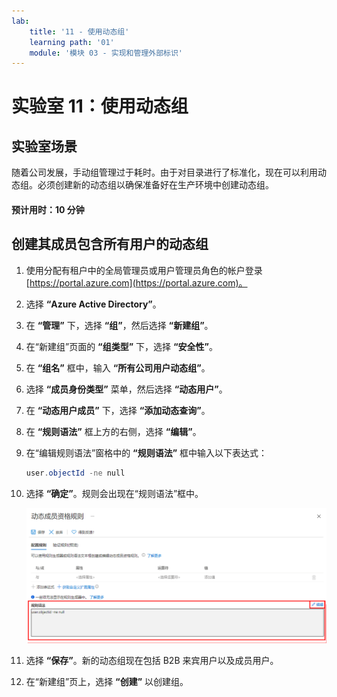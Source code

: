 ```yaml
---
lab:
    title: '11 - 使用动态组'
    learning path: '01'
    module: '模块 03 - 实现和管理外部标识'
---
```


# 实验室 11：使用动态组

## 实验室场景

随着公司发展，手动组管理过于耗时。由于对目录进行了标准化，现在可以利用动态组。必须创建新的动态组以确保准备好在生产环境中创建动态组。

#### 预计用时：10 分钟

## 创建其成员包含所有用户的动态组

1. 使用分配有租户中的全局管理员或用户管理员角色的帐户登录 [https://portal.azure.com](https://portal.azure.com)。

1. 选择 **“Azure Active Directory”**。

1. 在 **“管理”** 下，选择 **“组”**，然后选择 **“新建组”**。

1. 在“新建组”页面的 **“组类型”** 下，选择 **“安全性”**。

1. 在 **“组名”** 框中，输入 **“所有公司用户动态组”**。

1. 选择 **“成员身份类型”** 菜单，然后选择 **“动态用户”**。

1. 在 **“动态用户成员”** 下，选择 **“添加动态查询”**。

1. 在 **“规则语法”** 框上方的右侧，选择 **“编辑”**。

1. 在“编辑规则语法”窗格中的 **“规则语法”** 框中输入以下表达式：

    ```powershell
    user.objectId -ne null
    ```

1. 选择 **“确定”**。规则会出现在“规则语法”框中。

    ![显示“动态组成员资格规则”边栏选项卡的屏幕图像，其中突出显示了规则语法](./media/lp1-mod3-dynamic-group-membership-rule.png)

1. 选择 **“保存”**。新的动态组现在包括 B2B 来宾用户以及成员用户。

1. 在“新建组”页上，选择 **“创建”** 以创建组。
